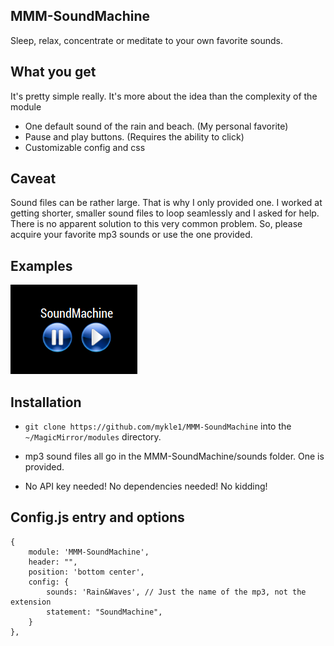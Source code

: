 ## MMM-SoundMachine

Sleep, relax, concentrate or meditate to your own favorite sounds.

## What you get

It's pretty simple really. It's more about the idea than the complexity of the module

* One default sound of the rain and beach. (My personal favorite)
* Pause and play buttons. (Requires the ability to click)
* Customizable config and css

## Caveat

Sound files can be rather large. That is why I only provided one. I worked at getting
shorter, smaller sound files to loop seamlessly and I asked for help. There is no apparent solution
to this very common problem. So, please acquire your favorite mp3 sounds or use the one provided.

## Examples

![](images/1.png)


## Installation

* `git clone https://github.com/mykle1/MMM-SoundMachine` into the `~/MagicMirror/modules` directory.

* mp3 sound files all go in the MMM-SoundMachine/sounds folder. One is provided.

* No API key needed! No dependencies needed! No kidding!


## Config.js entry and options
```
{
    module: 'MMM-SoundMachine',
    header: "",
    position: 'bottom center',
    config: {
        sounds: 'Rain&Waves', // Just the name of the mp3, not the extension
        statement: "SoundMachine",
    }
},
```
